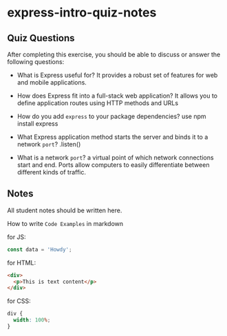 # express-intro-quiz-notes

## Quiz Questions

After completing this exercise, you should be able to discuss or answer the following questions:

- What is Express useful for?
  It provides a robust set of features for web and mobile applications.

- How does Express fit into a full-stack web application?
  It allows you to define application routes using HTTP methods and URLs

- How do you add `express` to your package dependencies?
  use npm install express

- What Express application method starts the server and binds it to a network `port`?
  .listen()

- What is a network `port`?
  a virtual point of which network connections start and end. Ports allow computers to easily differentiate between different kinds of traffic.

## Notes

All student notes should be written here.

How to write `Code Examples` in markdown

for JS:

```javascript
const data = 'Howdy';
```

for HTML:

```html
<div>
  <p>This is text content</p>
</div>
```

for CSS:

```css
div {
  width: 100%;
}
```
